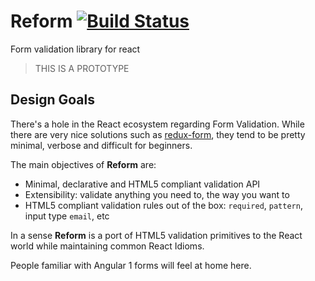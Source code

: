 # Reform [![Build Status](https://travis-ci.org/franleplant/reform.svg?branch=master)](https://travis-ci.org/franleplant/reform)

Form validation library for react

> THIS IS A  PROTOTYPE

## Design Goals

There's a hole in the React ecosystem regarding Form Validation.
While there are very nice solutions such as [redux-form](https://github.com/erikras/redux-form), they tend
to be pretty minimal, verbose and difficult for beginners.

The main objectives of **Reform** are:
- Minimal, declarative and HTML5 compliant validation API
- Extensibility: validate anything you need to, the way you want to
- HTML5 compliant validation rules out of the box: `required`, `pattern`, input type `email`, etc


In a sense **Reform** is a port of HTML5 validation primitives to the React world
while maintaining common React Idioms.

People familiar with Angular 1 forms will feel at home here.
